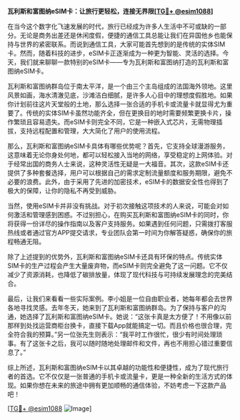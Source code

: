 **瓦利斯和富图纳eSIM卡：让旅行更轻松，连接无界限[[TG💪+ @esim1088](https://t.me/s/esim1088)]**

在当今这个数字化飞速发展的时代，旅行已经成为许多人生活中不可或缺的一部分。无论是商务出差还是休闲度假，便捷的通信工具总能让我们在异国他乡也能保持与世界的紧密联系。而说到通信工具，大家可能首先想到的是传统的实体SIM卡。然而，随着科技的进步，eSIM卡正逐渐成为一种更为智能、灵活的选择。今天，我们就来聊聊一款特别的eSIM卡——专为瓦利斯和富图纳打造的瓦利斯和富图纳eSIM卡。

瓦利斯和富图纳群岛位于南太平洋，是一个由三个主岛组成的法国海外领地。这里风景如画，海水清澈见底，沙滩洁白细腻，是许多人心目中的理想度假胜地。如果你计划前往这片天堂般的土地，那么选择一张合适的手机卡或流量卡就显得尤为重要了。传统的实体SIM卡虽然功能齐全，但在更换目的地时需要频繁更换卡片，操作繁琐且容易遗失。而eSIM卡则完全不同，它是一种嵌入式芯片，无需物理插拔，支持远程配置和管理，大大简化了用户的使用流程。

那么，瓦利斯和富图纳eSIM卡具体有哪些优势呢？首先，它支持全球漫游服务，这意味着无论你身处何地，都可以轻松接入当地的网络，享受稳定的上网体验。对于经常出国的商务人士来说，这种灵活性无疑是一大福音。其次，这款eSIM卡还提供了多种套餐选择，用户可以根据自己的需求定制流量额度和服务期限，避免不必要的浪费。此外，由于采用了先进的加密技术，eSIM卡的数据安全性也得到了极大的保障，让你的隐私不再受到威胁。

当然，使用eSIM卡并非没有挑战。对于初次接触这项技术的人来说，可能会对如何激活和管理感到困惑。不过别担心，在购买瓦利斯和富图纳eSIM卡的同时，你将获得一份详尽的操作指南以及客户支持服务。如果遇到任何问题，只需拨打客服热线或者通过官方APP提交请求，专业团队会第一时间为你解答疑惑，确保你的旅程畅通无阻。

除了上述提到的优势外，瓦利斯和富图纳eSIM卡还具有环保的特点。传统实体SIM卡的生产过程会产生大量废弃物，而eSIM卡则完全避免了这一问题。它不仅减少了资源消耗，也降低了碳排放量，体现了现代科技与可持续发展理念的完美结合。

最后，让我们来看看一些实际案例。李小姐是一位自由职业者，她每年都会去世界各地寻找灵感。去年冬天，她来到了瓦利斯和富图纳群岛。为了保持与客户的沟通，她选择了瓦利斯和富图纳eSIM卡。她说：“这张卡真是太方便了！不用像以前那样到处找运营商柜台换卡，直接下载App就能搞定一切。而且价格也很合理，完全符合我的预算。”另一位张先生则表示：“我平时工作很忙，很少有时间处理琐事。有了这张卡之后，我可以随时随地处理邮件和文件，再也不用担心错过重要信息了。”

综上所述，瓦利斯和富图纳eSIM卡以其卓越的功能性和便捷性，成为了现代旅行者的首选。它不仅仅是一张普通的手机卡或流量卡，更是一种全新的生活方式的体现。如果你想在未来的旅途中拥有更加顺畅的通信体验，不妨考虑一下这款产品吧！

[[TG💪+ @esim1088](https://t.me/s/esim1088) ![Image](https://i.postimg.cc/4NQfJmqS/Snipaste-2025-05-13-00-14-12.png)]